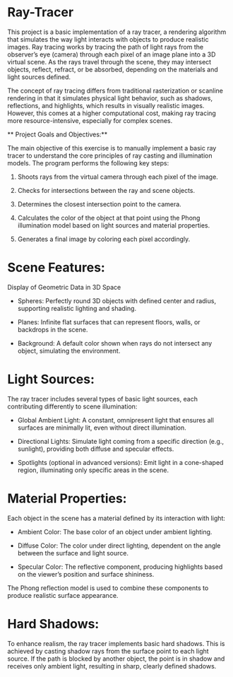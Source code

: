 # Ray-Tracer

This project is a basic implementation of a ray tracer, a rendering algorithm that simulates the way light interacts with objects to produce realistic images. Ray tracing works by tracing the path of light rays from the observer’s eye (camera) through each pixel of an image plane into a 3D virtual scene. As the rays travel through the scene, they may intersect objects, reflect, refract, or be absorbed, depending on the materials and light sources defined.

The concept of ray tracing differs from traditional rasterization or scanline rendering in that it simulates physical light behavior, such as shadows, reflections, and highlights, which results in visually realistic images. However, this comes at a higher computational cost, making ray tracing more resource-intensive, especially for complex scenes.

** Project Goals and Objectives:**

The main objective of this exercise is to manually implement a basic ray tracer to understand the core principles of ray casting and illumination models. The program performs the following key steps:

1. Shoots rays from the virtual camera through each pixel of the image.

2. Checks for intersections between the ray and scene objects.

3. Determines the closest intersection point to the camera.

4. Calculates the color of the object at that point using the Phong illumination model based on light sources and material properties.

5. Generates a final image by coloring each pixel accordingly.

# Scene Features:

Display of Geometric Data in 3D Space
* Spheres: Perfectly round 3D objects with defined center and radius, supporting realistic lighting and shading.

* Planes: Infinite flat surfaces that can represent floors, walls, or backdrops in the scene.

* Background: A default color shown when rays do not intersect any object, simulating the environment.

# Light Sources:

The ray tracer includes several types of basic light sources, each contributing differently to scene illumination:

* Global Ambient Light: A constant, omnipresent light that ensures all surfaces are minimally lit, even without direct illumination.

* Directional Lights: Simulate light coming from a specific direction (e.g., sunlight), providing both diffuse and specular effects.

* Spotlights (optional in advanced versions): Emit light in a cone-shaped region, illuminating only specific areas in the scene.

# Material Properties:

Each object in the scene has a material defined by its interaction with light:

* Ambient Color: The base color of an object under ambient lighting.

* Diffuse Color: The color under direct lighting, dependent on the angle between the surface and light source.

* Specular Color: The reflective component, producing highlights based on the viewer’s position and surface shininess.

The Phong reflection model is used to combine these components to produce realistic surface appearance.

# Hard Shadows:

To enhance realism, the ray tracer implements basic hard shadows. This is achieved by casting shadow rays from the surface point to each light source. If the path is blocked by another object, the point is in shadow and receives only ambient light, resulting in sharp, clearly defined shadows.
